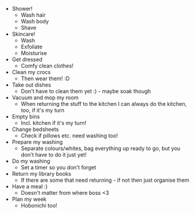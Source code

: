 - Shower!
	- Wash hair
	- Wash body
	- Shave
- Skincare!
	- Wash
	- Exfoliate
	- Moisturise
- Get dressed
	- Comfy clean clothes!
- Clean my crocs
	- Then wear them! :D
- Take out dishes
	- Don't have to clean them yet :) - maybe soak though
- Vacuum and mop my room
	- When returning the stuff to the kitchen I can always do the kitchen, too, if it's my turn
- Empty bins
	- Incl. kitchen if it's my turn!
- Change bedsheets
	- Check if pillows etc. need washing too!
- Prepare my washing
	- Separate colours/whites, bag everything up ready to go, but you don't have to do it just yet!
- Do my washing
	- Set a timer so you don't forget
- Return my library books
	- If there are some that need returning - if not then just organise them
- Have a meal :)
	- Doesn't matter from where boss <3
- Plan my week
	- Hobonichi too!